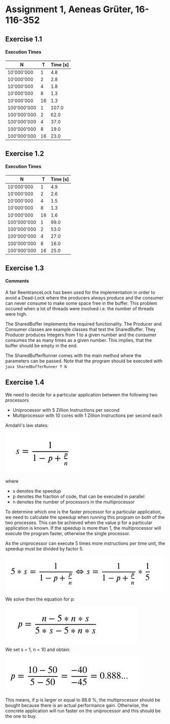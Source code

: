 # Assignment 1, Aeneas Grüter, 16-116-352
## Exercise 1.1
#### Execution Times
| N | T   | Time [s] |
|---|-----|----------|
| 10'000'000 | 1   | 4.8      |
| 10'000'000 | 2   | 2.8      |
| 10'000'000 | 4   | 1.8      |
| 10'000'000 | 8   | 1.3      |
| 10'000'000 | 16  | 1.3      |
| 100'000'000 | 1   | 107.0    |
| 100'000'000 | 2   | 62.0     |
| 100'000'000 | 4   | 37.0     |
| 100'000'000 | 8   | 19.0     |
| 100'000'000 | 16  | 23.0     |

## Exercise 1.2
#### Execution Times
| N | T   | Time [s] |
|---|-----|----------|
| 10'000'000 | 1   | 4.9      |
| 10'000'000 | 2   | 2.6      |
| 10'000'000 | 4   | 1.5      |
| 10'000'000 | 8   | 1.3      |
| 10'000'000 | 16  | 1.6      |
| 100'000'000 | 1   | 99.0     |
| 100'000'000 | 2   | 53.0     |
| 100'000'000 | 4   | 27.0     |
| 100'000'000 | 8   | 16.0     |
| 100'000'000 | 16  | 25.0     |

## Exercise 1.3
#### Comments
A fair ReentranceLock has been used for the implementation in order to avoid a Dead-Lock where the producers always produce and the consumer can never consume to make some space free in the buffer. This problem occured when a lot of threads were involved i.e. the number of threads were high.

The SharedBuffer implements the required functionality. The Producer and Consumer classes are example classes that test the SharedBuffer. They Producer produces Integers from 1 to a given number and the consumer consumes the as many times as a given number.
This implies, that the buffer should be empty in the end. 

The SharedBufferRunner comes with the main method where the parameters can be passed. Note that the program should be executed with
``java SharedBufferRunner T N``

## Exercise 1.4
We need to decide for a particular application between the following two processors


* Uniprocessor with 5 Zillion Instructions per second
* Multiprocessor with 10 cores with 1 Zillion Instructions per second each

Amdahl's law states:

![img.png](exercise4/formula_1.png)

where
* s denotes the speedup
* p denotes the fraction of code, that can be executed in parallel
* n denotes the number of processors in the multiprocessor

To determine which one is the faster processor for a particular application, we need to calculate the speedup when running this program on both of the two processes. This can be achieved when the value p for a particular application is known. If the speedup is more than 1, the multiprocessor will execute the program faster, otherwise the single processor.

As the uniprocessor can execute 5 times more instructions per time unit, the speedup must be divided by factor 5.

![img.png](exercise4/formula_2.png)

We solve then the equation for p:

![img.png](exercise4/formula_3.png)

We set s = 1, n = 10 and obtain:

![img.png](exercise4/formula_4.png)

This means, if p is larger or equal to 88.8 %, the multiprocessor should be bought because there is an actual performance gain. Otherwise, the concrete application will run faster on the uniprocessor and this should be the one to buy. 